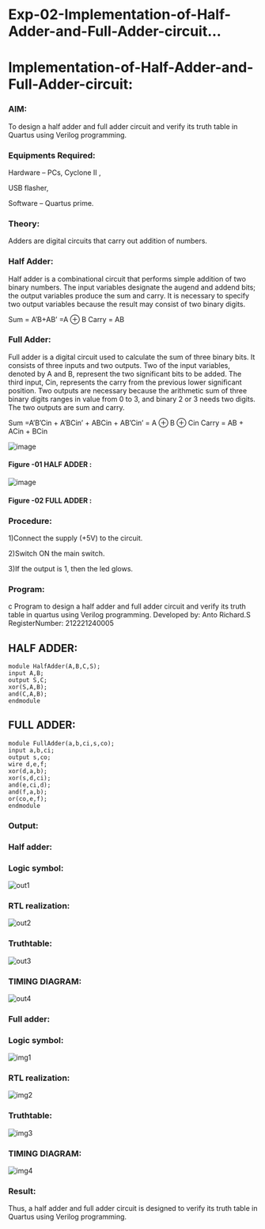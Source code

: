 # Exp-02-Implementation-of-Half-Adder-and-Full-Adder-circuit...

# Implementation-of-Half-Adder-and-Full-Adder-circuit:

### AIM:

To design a half adder and full adder circuit and verify its truth table in Quartus using Verilog programming.

### Equipments Required:

Hardware – PCs, Cyclone II ,

USB flasher,

Software – Quartus prime.

### Theory:

Adders are digital circuits that carry out addition of numbers.

### Half Adder:

Half adder is a combinational circuit that performs simple addition of two binary numbers. The input variables designate the augend and addend bits; the output variables produce the sum and carry. It is necessary to specify two output variables because the result may consist of two binary digits.

Sum = A’B+AB’ =A ⊕ B Carry = AB

### Full Adder:

Full adder is a digital circuit used to calculate the sum of three binary bits. It consists of three inputs and two outputs. Two of the input variables, denoted by A and B, represent the two significant bits to be added. The third input, Cin, represents the carry from the previous lower significant position. Two outputs are necessary because the arithmetic sum of three binary digits ranges in value from 0 to 3, and binary 2 or 3 needs two digits. The two outputs are sum and carry.

Sum =A’B’Cin + A’BCin’ + ABCin + AB’Cin’ = A ⊕ B ⊕ Cin Carry = AB + ACin + BCin

 ![image](https://user-images.githubusercontent.com/36288975/163552156-a13e5a56-c638-4110-97d9-8896907c8d25.png)

#### Figure -01 HALF ADDER :


![image](https://user-images.githubusercontent.com/36288975/163552057-b3547877-6d07-45b4-b7e0-bcfebfad9e1d.png)

#### Figure -02 FULL ADDER :

### Procedure:

1)Connect the supply (+5V) to the circuit.

2)Switch ON the main switch.

3)If the output is 1, then the led glows.

### Program:

c
Program to design a half adder and full adder circuit and verify its truth table in quartus using Verilog programming.
Developed by: Anto Richard.S
RegisterNumber:  212221240005

## HALF ADDER:
```
module HalfAdder(A,B,C,S);
input A,B;
output S,C;
xor(S,A,B);
and(C,A,B);
endmodule
```
## FULL ADDER:
```
module FullAdder(a,b,ci,s,co);
input a,b,ci;
output s,co;
wire d,e,f;
xor(d,a,b);
xor(s,d,ci);
and(e,ci,d);
and(f,a,b);
or(co,e,f);
endmodule

```

### Output:

### Half adder:

### Logic symbol:

![out1](https://user-images.githubusercontent.com/93427534/233117477-bf3bf502-1b6a-41d5-905a-e2301f896f2f.png)

### RTL realization:

![out2](https://user-images.githubusercontent.com/93427534/233117497-5259c316-325d-42c1-b0ea-56f4b51d4d12.png)

### Truthtable:

![out3](https://user-images.githubusercontent.com/93427534/233117512-ec94cbf4-555d-4f46-9921-39e4070b38bb.png)

### TIMING DIAGRAM:

![out4](https://user-images.githubusercontent.com/93427534/233117541-619e450b-03dc-482a-8dbc-37233a3c23c7.png)

### Full adder:

### Logic symbol:

![img1](https://user-images.githubusercontent.com/93427534/233117593-2196c2cf-8202-4127-b94f-97c12057f662.png)

### RTL realization:

![img2](https://user-images.githubusercontent.com/93427534/233117610-98689ad5-6026-407c-b0e5-fc3e89db0438.png)

### Truthtable:

![img3](https://user-images.githubusercontent.com/93427534/233117642-a8215791-107f-4a7c-b749-e2d1e7f0334b.png)

### TIMING DIAGRAM:

![img4](https://user-images.githubusercontent.com/93427534/233117672-0c888c03-eaab-4d8c-bd3c-0ddfef7ede2c.png)

### Result:

Thus, a half adder and full adder circuit is designed to verify its truth table in Quartus using Verilog programming.
